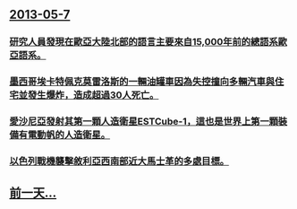 ## [2013-05-7](/zh/news/2013/05/7/index.md)

### [ 研究人員發現在歐亞大陸北部的語言主要來自15,000年前的總語系歐亞語系。](/zh/news/2013/05/7/研究人員發現在歐亞大陸北部的語言主要來自15000年前的總語系歐亞語系.md)
### [ 墨西哥埃卡特佩克莫雷洛斯的一輛油罐車因為失控撞向多輛汽車與住宅並發生爆炸，造成超過30人死亡。](/zh/news/2013/05/7/墨西哥埃卡特佩克莫雷洛斯的一輛油罐車因為失控撞向多輛汽車與住宅並發生爆炸-造成超過30人死亡.md)
### [ 愛沙尼亞發射其第一顆人造衛星ESTCube-1，這也是世界上第一顆裝備有電動帆的人造衛星。](/zh/news/2013/05/7/愛沙尼亞發射其第一顆人造衛星ESTCube-1-這也是世界上第一顆裝備有電動帆的人造衛星.md)
### [ 以色列戰機襲擊敘利亞西南部近大馬士革的多處目標。](/zh/news/2013/05/7/以色列戰機襲擊敘利亞西南部近大馬士革的多處目標.md)
## [前一天...](/zh/news/2013/05/6/index.md)

